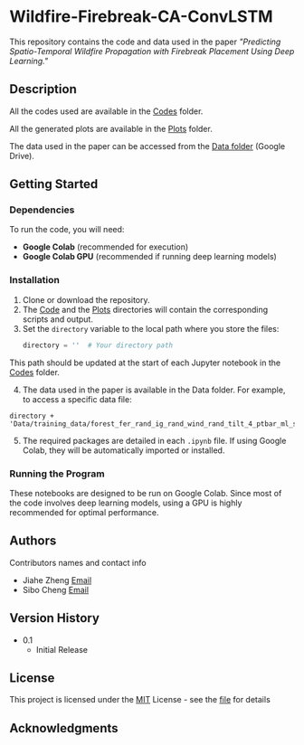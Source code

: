 # Wildfire-Firebreak-CA-ConvLSTM

This repository contains the code and data used in the paper *"Predicting Spatio-Temporal Wildfire Propagation with Firebreak Placement Using Deep Learning."*

## Description

All the codes used are available in the [Codes](\Codes) folder.

All the generated plots are available in the [Plots](\Plots) folder.

The data used in the paper can be accessed from the [Data folder](https://drive.google.com/drive/folders/1pJ7lZQjbbkevEkDort_xLwYg72Bdgv_c?usp=sharing) (Google Drive).

## Getting Started

### Dependencies

To run the code, you will need:

* **Google Colab** (recommended for execution)
* **Google Colab GPU** (recommended if running deep learning models)

### Installation

1. Clone or download the repository.
2. The [Code](/Codes/) and the [Plots](/Plots/) directories will contain the corresponding scripts and output.
3. Set the `directory` variable to the local path where you store the files:
   ```python
   directory = ''  # Your directory path
   ```
This path should be updated at the start of each Jupyter notebook in the [Codes](\Codes) folder.

4. The data used in the paper is available in the Data folder. For example, to access a specific data file:
```
directory + 'Data/training_data/forest_fer_rand_ig_rand_wind_rand_tilt_4_ptbar_ml_state.npy'
```
5. The required packages are detailed in each `.ipynb` file. If using Google Colab, they will be automatically imported or installed.

### Running the Program
These notebooks are designed to be run on Google Colab. Since most of the code involves deep learning models, using a GPU is highly recommended for optimal performance.

## Authors

Contributors names and contact info

* Jiahe Zheng [Email](zheng.jiahe@outlook.com)
* Sibo Cheng [Email](sibo.cheng@enpc.fr)

## Version History

* 0.1
    * Initial Release

## License

This project is licensed under the [MIT](https://choosealicense.com/licenses/mit/) License - see the [file](LICENSE.md) for details

## Acknowledgments
